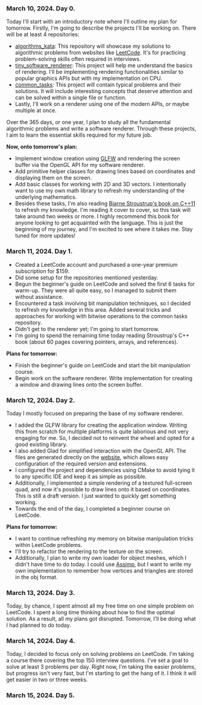 ### March 10, 2024. Day 0.
Today I'll start with an introductory note where I'll outline my plan for tomorrow.
Firstly, I'm going to describe the projects I'll be working on. There will be at least 4 repositories:
* [algorithms_kata](https://github.com/cppikigai/algorithms_kata): This repository will showcase my solutions to algorithmic problems from websites like [LeetCode](https://leetcode.com/). It's for practicing problem-solving skills often required in interviews.
* [tiny_software_renderer](https://github.com/cppikigai/tiny_software_renderer): This project will help me understand the basics of rendering. I'll be implementing rendering functionalities similar to popular graphics APIs but with my implementation on CPU.
* [common_tasks](https://github.com/cppikigai/common_tasks): This project will contain typical problems and their solutions. It will include interesting concepts that deserve attention and can be solved within a single file or function.
* Lastly, I'll work on a renderer using one of the modern APIs, or maybe multiple at once.

Over the 365 days, or one year, I plan to study all the fundamental algorithmic problems and write a software renderer. Through these projects, I aim to learn the essential skills required for my future job.

**Now, onto tomorrow's plan:**
* Implement window creation using [GLFW](https://github.com/glfw/glfw) and rendering the screen buffer via the OpenGL API for my software renderer.
* Add primitive helper classes for drawing lines based on coordinates and displaying them on the screen.
* Add basic classes for working with 2D and 3D vectors. I intentionally want to use my own math library to refresh my understanding of the underlying mathematics.
* Besides these tasks, I'm also reading [Bjarne Stroustrup's book on C++11](https://www.amazon.com/C-Programming-Language-4th/dp/0321563840) to refresh my knowledge. I'm reading it cover to cover, so this task will take around two weeks or more. I highly recommend this book for anyone looking to get acquainted with the language.
This is just the beginning of my journey, and I'm excited to see where it takes me. Stay tuned for more updates!

### March 11, 2024. Day 1.
- Created a LeetCode account and purchased a one-year premium subscription for $159.
- Did some setup for the repositories mentioned yesterday.
- Begun the beginner's guide on LeetCode and solved the first 6 tasks for warm-up. They were all quite easy, so I managed to submit them without assistance.
- Encountered a task involving bit manipulation techniques, so I decided to refresh my knowledge in this area. Added several tricks and approaches for working with bitwise operations to the common tasks repository.
- Didn't get to the renderer yet; I'm going to start tomorrow.
- I'm going to spend the remaining time today reading Stroustrup's C++ book (about 60 pages covering pointers, arrays, and references).

**Plans for tomorrow:**

- Finish the beginner's guide on LeetCode and start the bit manipulation course.
- Begin work on the software renderer. Write implementation for creating a window and drawing lines onto the screen buffer.

### March 12, 2024. Day 2.
Today I mostly focused on preparing the base of my software renderer.

- I added the GLFW library for creating the application window. Writing this from scratch for multiple platforms is quite laborious and not very engaging for me. So, I decided not to reinvent the wheel and opted for a good existing library.
- I also added Glad for simplified interaction with the OpenGL API. The files are generated directly on the [website](https://glad.dav1d.de/), which allows easy configuration of the required version and extensions.
- I configured the project and dependencies using CMake to avoid tying it to any specific IDE and keep it as simple as possible.
- Additionally, I implemented a simple rendering of a textured full-screen quad, and now it's possible to draw lines onto it based on coordinates. This is still a draft version. I just wanted to quickly get something working.
- Towards the end of the day, I completed a beginner course on LeetCode.

**Plans for tomorrow:**

- I want to continue refreshing my memory on bitwise manipulation tricks within LeetCode problems.
- I'll try to refactor the rendering to the texture on the screen.
- Additionally, I plan to write my own loader for object meshes, which I didn't have time to do today. I could use [Assimp](https://github.com/assimp/assimp), but I want to write my own implementation to remember how vertices and triangles are stored in the obj format.

### March 13, 2024. Day 3.
Today, by chance, I spent almost all my free time on one simple problem on LeetCode. I spent a long time thinking about how to find the optimal solution. As a result, all my plans got disrupted. Tomorrow, I'll be doing what I had planned to do today.

### March 14, 2024. Day 4.
Today, I decided to focus only on solving problems on LeetCode. I'm taking a course there covering the top 150 interview questions. I've set a goal to solve at least 3 problems per day. Right now, I'm taking the easier problems, but progress isn't very fast, but I'm starting to get the hang of it. I think it will get easier in two or three weeks.

### March 15, 2024. Day 5.
